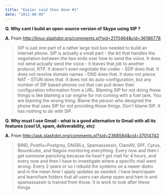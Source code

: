 ```yaml
---
title: "Easier said than done #1"
date: "2011-08-08"
---
```


**Q. Why cant I build an open-source version of Skype using SIP ?**

**A.** From http://linux.slashdot.org/comments.pl?sid=2170464&cid=36186778

> SIP is just one part of a rather large tool box needed to build an internet phone. SIP is actually a small part - the bit that handles the negotiation between the two ends over how to send the voice. It does not send actually send the voice - it leaves that job to another protocol, RTP. It doesn't even negotiate the codec - SDP does that. It does not resolve domain names - DNS does that. It does not pierce NAT - STUN does that. It does not do auto-configuration, but any number of SIP based phones out that can pull down their configuration information from a URL. Blaming SIP for not doing these things is like blaming a car engine for not coming with a fuel tank. You are blaming the wrong thing. Blame the person who designed the phone that uses SIP for not providing those things. Don't blame SIP. It has nothing to do with SIP.

**Q. Why must I use Gmail - what is a good alternative to Gmail with all its features (cool UI, spam, deliverability, etc)**

**A.** From http://ask.slashdot.org/comments.pl?sid=2368584&cid=37014742

> BIND, Postfix+Postgrey, DNSBLs, Spamassassin, ClamAV, SPF, Cyrus, Roundcube, and Nagios monitoring everything. Every now and then I get someone panicking because he hasn't got mail for 4 hours, and every now and then I have to investigate where a specific mail went wrong. Every 2 years or so I rebuild the systems on a newer distro and in the mean time I apply updates as needed. I have learn/spam and learn/ham folders that all users can dump spam and ham in and spamassassin is trained from those. It is work to look after these things
